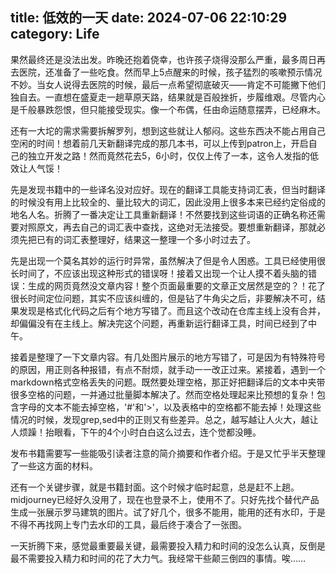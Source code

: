 title: 低效的一天
date: 2024-07-06 22:10:29
category: Life
---

果然最终还是没法出发。昨晚还抱着侥幸，也许孩子烧得没那么严重，最多周日再去医院，还准备了一些吃食。然而早上5点醒来的时候，孩子猛烈的咳嗽预示情况不妙。当女人说得去医院的时候，最后一点希望彻底破灭——肯定不可能撇下他们独自去。一直想在盛夏走一趟草原天路，结果就是百般挫折，步履维艰。尽管内心是千般暴跌怨恨，但只能接受现实。像一个布偶，任由命运随意摆弄，已经麻木。

还有一大坨的需求需要拆解罗列，想到这些就让人郁闷。这些东西决不能占用自己空闲的时间！想着前几天新翻译完成的那几本书，可以上传到patron上，开启自己的独立开发之路！然而竟然花去5，6小时，仅仅上传了一本，这令人发指的低效让人气馁！

先是发现书籍中的一些译名没对应好。现在的翻译工具能支持词汇表，但当时翻译的时候没有用上比较全的、量比较大的词汇，因此没用上很多本来已经约定俗成的地名人名。折腾了一番决定让工具重新翻译！不然要找到这些词语的正确名称还需要对照原文，再去自己的词汇表中查找，这绝对无法接受。要想重新翻译，那就必须先把已有的词汇表整理好，结果这一整理一个多小时过去了。

先是出现一个莫名其妙的运行时异常，虽然解决了但是令人困惑。工具已经使用很长时间了，不应该出现这种形式的错误呀！接着又出现一个让人摸不着头脑的错误：生成的网页竟然没文章内容！整个页面最重要的文章正文居然是空的？！花了很长时间定位问题，其实不应该纠缠的，但是钻了牛角尖之后，非要解决不可，结果发现是格式化代码之后有个地方写错了。而且这个改动在仓库主线上没有合并，却偏偏没有在主线上。解决完这个问题，再重新运行翻译工具，时间已经到了中午。

接着是整理了一下文章内容。有几处图片展示的地方写错了，可是因为有特殊符号的原因，用正则各种报错，有点不耐烦，就手动一一改正过来。紧接着，遇到一个markdown格式空格丢失的问题。既然要处理空格，那正好把翻译后的文本中夹带很多空格的问题，一并通过批量脚本解决了。然而空格处理起来比预想的复杂！包含字母的文本不能去掉空格，'#'和'>'，以及表格中的空格都不能去掉！处理这些情况的时候，发现grep,sed中的正则又有些差异。总之，越写越让人火大，越让人烦躁！抬眼看，下午的4个小时白白这么过去，连个觉都没睡。

发布书籍需要写一些能吸引读者注意的简介摘要和作者介绍。于是又忙乎半天整理了一些这方面的材料。

还有一个关键步骤，就是书籍封面。这个时候才临时起意，总是赶不上趟。midjourney已经好久没用了，现在也登录不上，使用不了。只好先找个替代产品生成一张展示罗马建筑的图片。试了好几个，很多不能用，能用的还有水印，于是不得不再找网上专门去水印的工具，最后终于凑合了一张图。

一天折腾下来，感觉最重要最关键，最需要投入精力和时间的没怎么认真，反倒是最不需要投入精力和时间的花了大力气。我经常干些颠三倒四的事情。唉……
